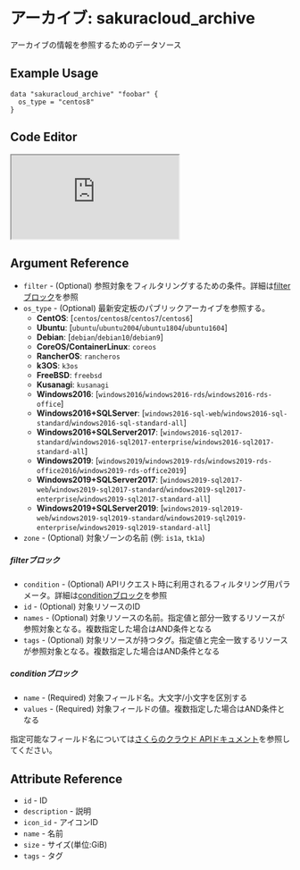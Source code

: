 # アーカイブ: sakuracloud_archive

アーカイブの情報を参照するためのデータソース

## Example Usage

```hcl
data "sakuracloud_archive" "foobar" {
  os_type = "centos8"
}
```

<div class="editor">

<h2>Code Editor</h2>

<iframe src="https://zouen-alpha.usacloud.jp/#data/archive"></iframe>

</div>

## Argument Reference

* `filter` - (Optional) 参照対象をフィルタリングするための条件。詳細は[filterブロック](#filter)を参照  
* `os_type` - (Optional) 最新安定板のパブリックアーカイブを参照する。    
    - **CentOS**: [`centos`/`centos8`/`centos7`/`centos6`]  
    - **Ubuntu**: [`ubuntu`/`ubuntu2004`/`ubuntu1804`/`ubuntu1604`]  
    - **Debian**: [`debian`/`debian10`/`debian9`]
    - **CoreOS/ContainerLinux**: `coreos`  
    - **RancherOS**: `rancheros`  
    - **k3OS**: `k3os`  
    - **FreeBSD**: `freebsd`  
    - **Kusanagi**: `kusanagi`
    - **Windows2016**: [`windows2016`/`windows2016-rds`/`windows2016-rds-office`]
    - **Windows2016+SQLServer**:  [`windows2016-sql-web`/`windows2016-sql-standard`/`windows2016-sql-standard-all`]  
    - **Windows2016+SQLServer2017**: [`windows2016-sql2017-standard`/`windows2016-sql2017-enterprise`/`windows2016-sql2017-standard-all`]  
    - **Windows2019**: [`windows2019`/`windows2019-rds`/`windows2019-rds-office2016`/`windows2019-rds-office2019`]  
    - **Windows2019+SQLServer2017**: [`windows2019-sql2017-web`/`windows2019-sql2017-standard`/`windows2019-sql2017-enterprise`/`windows2019-sql2017-standard-all`]  
    - **Windows2019+SQLServer2019**: [`windows2019-sql2019-web`/`windows2019-sql2019-standard`/`windows2019-sql2019-enterprise`/`windows2019-sql2019-standard-all`]  
* `zone` - (Optional) 対象ゾーンの名前 (例: `is1a`, `tk1a`)  

##### filterブロック

* `condition` - (Optional) APIリクエスト時に利用されるフィルタリング用パラメータ。詳細は[conditionブロック](#condition)を参照  
* `id` - (Optional) 対象リソースのID 
* `names` - (Optional) 対象リソースの名前。指定値と部分一致するリソースが参照対象となる。複数指定した場合はAND条件となる  
* `tags` - (Optional) 対象リソースが持つタグ。指定値と完全一致するリソースが参照対象となる。複数指定した場合はAND条件となる

##### conditionブロック

* `name` - (Required) 対象フィールド名。大文字/小文字を区別する  
* `values` - (Required) 対象フィールドの値。複数指定した場合はAND条件となる

指定可能なフィールド名については[さくらのクラウド APIドキュメント](https://developer.sakura.ad.jp/cloud/api/1.1/)を参照してください。  

## Attribute Reference

* `id` - ID
* `description` - 説明
* `icon_id` - アイコンID
* `name` - 名前
* `size` - サイズ(単位:GiB)
* `tags` - タグ



